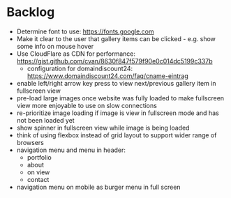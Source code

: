 # Backlog

- Determine font to use: https://fonts.google.com
- Make it clear to the user that gallery items can be clicked - e.g. show some info on mouse hover
- Use CloudFlare as CDN for performance: https://gist.github.com/cvan/8630f847f579f90e0c014dc5199c337b
    - configuration for domaindiscount24: https://www.domaindiscount24.com/faq/cname-eintrag
- enable left/right arrow key press to view next/previous gallery item in fullscreen view
- pre-load large images once website was fully loaded to make fullscreen view more enjoyable to use on slow connections
- re-prioritize image loading if image is view in fullscreen mode and has not been loaded yet
- show spinner in fullscreen view while image is being loaded
- think of using flexbox instead of grid layout to support wider range of browsers
- navigation menu and menu in header:
    - portfolio
    - about
    - on view
    - contact
- navigation menu on mobile as burger menu in full screen

